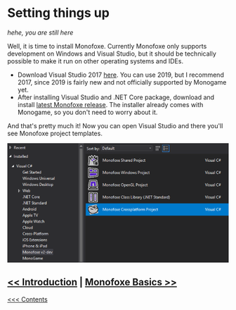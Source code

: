 # Setting things up

*hehe, you are still here*

Well, it is time to install Monofoxe. Currently Monofoxe only supports development on Windows and Visual Studio, but it should be technically possible to make it run on other operating systems and IDEs. 

- Download Visual Studio 2017 [here](https://docs.microsoft.com/en-us/visualstudio/releasenotes/vs2017-relnotes). You can use 2019, but I recommend 2017, since 2019 is fairly new and not officially supported by Monogame yet.
- After installing Visual Studio and .NET Core package, download and install [latest Monofoxe release](https://github.com/Martenfur/Monofoxe/releases/latest). The installer already comes with Monogame, so you don't need to worry about it.

And that's pretty much it! Now you can open Visual Studio and there you'll see Monofoxe project templates.

![templates](Templates.png)



## [<< Introduction](Introduction.md)	|	[Monofoxe Basics >>](MonofoxeBasics.md)

[<<< Contents](Contents.md)

 

